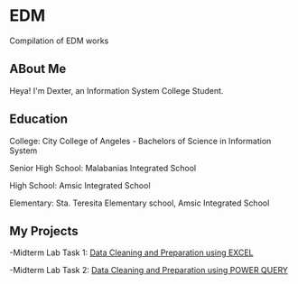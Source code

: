 # EDM
Compilation of EDM works

## ABout Me
Heya! I'm Dexter, an Information System College Student.

## Education
College: City College of Angeles - Bachelors of Science in Information System

Senior High School: Malabanias Integrated School

High School: Amsic Integrated School

Elementary: Sta. Teresita Elementary school, Amsic Integrated School

## My Projects
-Midterm Lab Task 1: [Data Cleaning and Preparation using EXCEL](https://github.com/Dtx-byte/Dxt_EDMPortfolio/blob/main/Midterm%20Task/README.md)

-Midterm Lab Task 2: [Data Cleaning and Preparation using POWER QUERY](https://github.com/Dtx-byte/Dxt_EDMPortfolio/blob/main/Midterm%20Task%202/README.md)
